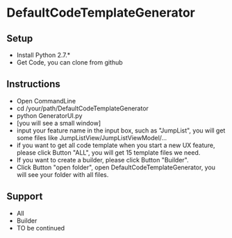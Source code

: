 # DefaultCodeTemplateGenerator

## Setup
* Install Python 2.7.*
* Get Code, you can clone from github

## Instructions
* Open CommandLine
* cd /your/path/DefaultCodeTemplateGenerator
* python GeneratorUI.py
* [you will see a small window] 
* input your feature name in the input box, such as "JumpList", you will get some files like JumpListView/JumpListViewModel/...
* if you want to get all code template when you start a new UX feature, please click Button "ALL", you will get 15 template files we need.
* If you want to create a builder, please click Button "Builder".
* Click Button "open folder", open DefaultCodeTemplateGenerator, you will see your folder with all files.

## Support
* All
* Builder
* TO be continued

